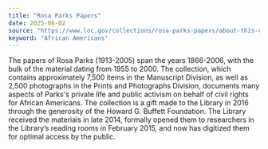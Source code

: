```yaml
---
title: "Rosa Parks Papers"
date: 2025-06-02
source: "https://www.loc.gov/collections/rosa-parks-papers/about-this-collection/"
keyword: "African Americans"
---
```


The papers of Rosa Parks (1913-2005) span the years 1866-2006, with the bulk of the material dating from 1955 to 2000. The collection, which contains approximately 7,500 items in the Manuscript Division, as well as 2,500 photographs in the Prints and Photographs Division, documents many aspects of Parks's private life and public activism on behalf of civil rights for African Americans. The collection is a gift made to the Library in 2016 through the generosity of the Howard G. Buffett Foundation. The Library received the materials in late 2014, formally opened them to researchers in the Library&rsquo;s reading rooms in February 2015, and now has digitized them for optimal access by the public.

